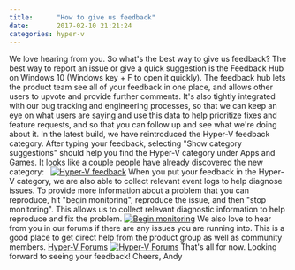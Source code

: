 ```yaml
---
title:      "How to give us feedback"
date:       2017-02-10 21:21:24
categories: hyper-v
---
```

We love hearing from you. So what's the best way to give us feedback? The best way to report an issue or give a quick suggestion is the Feedback Hub on Windows 10 (Windows key + F to open it quickly). The feedback hub lets the product team see all of your feedback in one place, and allows other users to upvote and provide further comments. It's also tightly integrated with our bug tracking and engineering processes, so that we can keep an eye on what users are saying and use this data to help prioritize fixes and feature requests, and so that you can follow up and see what we're doing about it. In the latest build, we have reintroduced the Hyper-V feedback category. After typing your feedback, selecting "Show category suggestions" should help you find the Hyper-V category under Apps and Games. It looks like a couple people have already discovered the new category:   [![Hyper-V feedback](https://msdnshared.blob.core.windows.net/media/2017/02/feedback10.png)](https://msdnshared.blob.core.windows.net/media/2017/02/feedback10.png) When you put your feedback in the Hyper-V category, we are also able to collect relevant event logs to help diagnose issues. To provide more information about a problem that you can reproduce, hit "begin monitoring", reproduce the issue, and then "stop monitoring". This allows us to collect relevant diagnostic information to help reproduce and fix the problem. [![Begin monitoring](https://msdnshared.blob.core.windows.net/media/2017/02/feedback11.png)](https://msdnshared.blob.core.windows.net/media/2017/02/feedback11.png) We also love to hear from you in our forums if there are any issues you are running into. This is a good place to get direct help from the product group as well as community members. [Hyper-V Forums](https://social.technet.microsoft.com/Forums/windowsserver/en-US/home?forum=winserverhyperv) [![Hyper-V Forums](https://msdnshared.blob.core.windows.net/media/2017/02/feedback12.png)](https://msdnshared.blob.core.windows.net/media/2017/02/feedback12.png) That's all for now. Looking forward to seeing your feedback! Cheers, Andy
